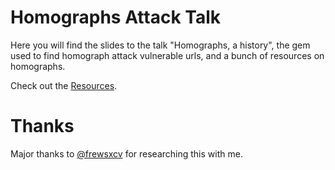 # Homographs Attack Talk

Here you will find the slides to the talk "Homographs, a history", the gem used to find homograph attack vulnerable urls, and a bunch of resources on homographs.

Check out the [Resources](/resources.md).

# Thanks

Major thanks to [@frewsxcv](https://github.com/frewsxcv) for researching this with me.
